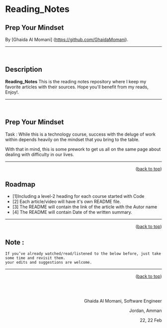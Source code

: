 # Reading_Notes
## Prep Your Mindset

<!-- This is the reading notes repository where I keep my favorite articles with their sources.
       
       Hope you'll benefit from my reads, Enjoy!


-->




By [Ghaida Al Momani] (https://github.com/GhaidaMomani).
<br/>
<hr/>
<br/>

## Description
**Reading_Notes** This is the reading notes repository where I keep my favorite articles with their sources.
                   Hope you'll benefit from my reads, Enjoy!.



<hr/>
<br/>


## Prep Your Mindset
Task :
While this is a technology course, success with the deluge of work within depends heavily on the mindset that you bring to the table.

With that in mind, this is some prework to get us all on the same page about dealing with difficulty in our lives.


<hr/>
    <p align="right">(<a href="#top">back to top</a>)</p>

<!-- ROADMAP -->
## Roadmap

- [1]Including a level-2 heading for each course started with Code
- [2] Each article/video will have it's own README file.
- [3] The README will contain the link of the article with the Autor name
- [4] The README will contain Date of the written summary.



<hr/>
    <p align="right">(<a href="#top">back to top</a>)</p>










   
## Note :
    If you’ve already watched/read/listened to the below before, just take some time and revisit them.
    your edits and suggestions are welcome.
 
<hr/>
    <p align="right">(<a href="#top">back to top</a>)</p>


  <br/><br/>

<p align="right">Ghaida Al Momani, Software Engineer</p>
<p align="right">Jordan, Amman</p>
  <p align="right">22, 22 Feb </p>